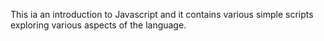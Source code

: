 This ia an introduction to Javascript and it contains various simple scripts exploring various aspects of the language.
